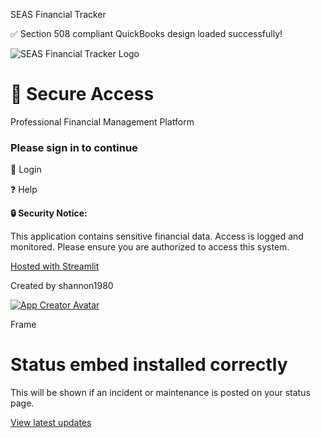 SEAS Financial Tracker

✅ Section 508 compliant QuickBooks design loaded successfully!

![SEAS Financial Tracker Logo](<Base64-Image-Removed>)

# 🔐 Secure Access

Professional Financial Management Platform

### Please sign in to continue

🔑 Login

❓ Help

**🔒 Security Notice:**

This application contains sensitive financial data. Access is logged and monitored.
Please ensure you are authorized to access this system.

[Hosted with Streamlit](https://streamlit.io/cloud)

Created by shannon1980

[![App Creator Avatar](https://storage.googleapis.com/s4a-prod-share-preview/default/default_github_user_logo.png)](https://share.streamlit.io/user/shannon1980)

Frame

# Status embed installed correctly

This will be shown if an incident or maintenance is posted on your status page.


[View latest updates](https://www.streamlitstatus.com/?utm_source=embed)